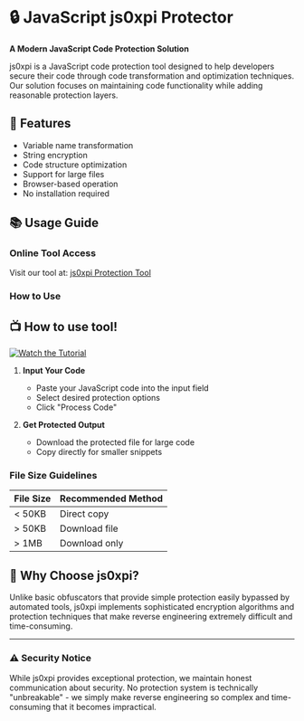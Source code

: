 # 🔒 JavaScript js0xpi Protector

**A Modern JavaScript Code Protection Solution**

js0xpi is a JavaScript code protection tool designed to help developers secure their code through code transformation and optimization techniques. Our solution focuses on maintaining code functionality while adding reasonable protection layers.

## 🎯 Features

- Variable name transformation
- String encryption
- Code structure optimization
- Support for large files
- Browser-based operation
- No installation required

## 📚 Usage Guide

### Online Tool Access
Visit our tool at: [js0xpi Protection Tool](https://sujon0xpi.github.io/js0xpi/)

### How to Use

## 📺 How to use tool!
[![Watch the Tutorial](https://img.shields.io/badge/Watch-Tutorial-red?style=for-the-badge&logo=youtube)](https://sujon0xpi.github.io/js0xpi/tutorial)

1. **Input Your Code**
   - Paste your JavaScript code into the input field
   - Select desired protection options
   - Click "Process Code"

2. **Get Protected Output**
   - Download the protected file for large code
   - Copy directly for smaller snippets

### File Size Guidelines

| File Size | Recommended Method |
|-----------|-------------------|
| < 50KB    | Direct copy       |
| > 50KB    | Download file     |
| > 1MB     | Download only     |


## 🌟 Why Choose js0xpi?

Unlike basic obfuscators that provide simple protection easily bypassed by automated tools, js0xpi implements sophisticated encryption algorithms and protection techniques that make reverse engineering extremely difficult and time-consuming.

---

### ⚠️ Security Notice
While js0xpi provides exceptional protection, we maintain honest communication about security. No protection system is technically "unbreakable" - we simply make reverse engineering so complex and time-consuming that it becomes impractical.
